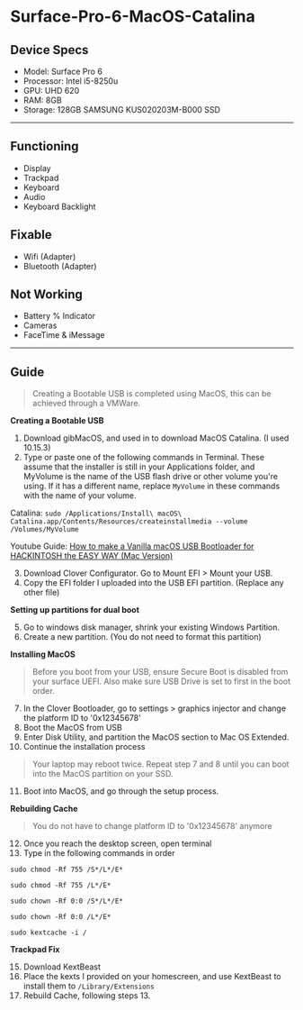 # Surface-Pro-6-MacOS-Catalina
## Device Specs
- Model: Surface Pro 6
- Processor: Intel i5-8250u
- GPU: UHD 620
- RAM: 8GB
- Storage: 128GB SAMSUNG KUS020203M-B000 SSD
---
## Functioning 
- Display
- Trackpad
- Keyboard
- Audio
- Keyboard Backlight
## Fixable
- Wifi (Adapter)
- Bluetooth (Adapter)
## Not Working
- Battery % Indicator
- Cameras
- FaceTime & iMessage
---
## Guide

> Creating a Bootable USB is completed using MacOS, this can be achieved through a VMWare. 

**Creating a Bootable USB**

1. Download gibMacOS, and used in to download MacOS Catalina. (I used 10.15.3)
2. Type or paste one of the following commands in Terminal. These assume that the installer is still in your Applications folder, and MyVolume is the name of the USB flash drive or other volume you're using. If it has a different name, replace `MyVolume` in these commands with the name of your volume.

Catalina:
`sudo /Applications/Install\ macOS\ Catalina.app/Contents/Resources/createinstallmedia --volume /Volumes/MyVolume`

Youtube Guide: [How to make a Vanilla macOS USB Bootloader for HACKINTOSH the EASY WAY (Mac Version)](https://www.youtube.com/watch?reload=9&v=97C1Rsarto8)

3. Download Clover Configurator. Go to Mount EFI > Mount your USB. 
4. Copy the EFI folder I uploaded into the USB EFI partition. (Replace any other file)

**Setting up partitions for dual boot**

5. Go to windows disk manager, shrink your existing Windows Partition.
6. Create a new partition. (You do not need to format this partition)

**Installing MacOS**

> Before you boot from your USB, ensure Secure Boot is disabled from your surface UEFI. Also make sure USB Drive is set to first in the boot order.

7. In the Clover Bootloader, go to settings > graphics injector and change the platform ID to '0x12345678'
8. Boot the MacOS from USB
9. Enter Disk Utility, and partition the MacOS section to Mac OS Extended.
10. Continue the installation process

> Your laptop may reboot twice. Repeat step 7 and 8 until you can boot into the MacOS partition on your SSD.

11. Boot into MacOS, and go through the setup process. 

**Rebuilding Cache**

> You do not have to change platform ID to '0x12345678' anymore

12. Once you reach the desktop screen, open terminal
13. Type in the following commands in order

`sudo chmod -Rf 755 /S*/L*/E*`

`sudo chmod -Rf 755 /L*/E*`

`sudo chown -Rf 0:0 /S*/L*/E*`

`sudo chown -Rf 0:0 /L*/E*`

`sudo kextcache -i /`

**Trackpad Fix**

15. Download KextBeast
16. Place the kexts I provided on your homescreen, and use KextBeast to install them to `/Library/Extensions`
17. Rebuild Cache, following steps 13.
